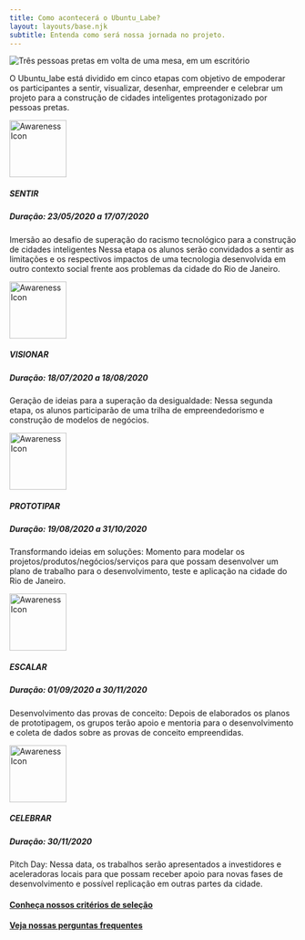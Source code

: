 ```yaml
---
title: Como acontecerá o Ubuntu_Labe?
layout: layouts/base.njk
subtitle: Entenda como será nossa jornada no projeto.
---
```


<img 
src="https://ubuntulabe.netlify.app/images/group-of-black-people.svg"
alt="Três pessoas pretas em volta de uma mesa, em um escritório" 
/>

O Ubuntu_labe está dividido em cinco etapas com objetivo de empoderar os participantes a sentir, visualizar, desenhar, empreender e celebrar um projeto para a construção de cidades inteligentes protagonizado por pessoas pretas.

<img src="https://ubuntulabe.netlify.app/images/noun_Awareness_2380685.svg" 
alt="Awareness Icon" 
width="100" 
height="100"
/>

##### SENTIR

##### Duração: 23/05/2020 a 17/07/2020

Imersão ao desafio de superação do racismo tecnológico para a construção de cidades inteligentes
Nessa etapa os alunos serão convidados a sentir as limitações e os respectivos impactos de uma tecnologia desenvolvida em outro contexto social frente aos problemas da cidade do Rio de Janeiro.

<img src="https://ubuntulabe.netlify.app/images/noun_Vision_2650573.svg" 
alt="Awareness Icon" 
width="100" 
height="100"
/>

##### VISIONAR

##### Duração: 18/07/2020 a 18/08/2020

Geração de ideias para a superação da desigualdade:
Nessa segunda etapa, os alunos participarão de uma trilha de empreendedorismo e construção de modelos de negócios.

<img src="https://ubuntulabe.netlify.app/images/noun_Prototyping_1885353.svg" 
alt="Awareness Icon" 
width="100" 
height="100"
/>

##### PROTOTIPAR

##### Duração: 19/08/2020 a 31/10/2020

Transformando ideias em soluções: Momento para modelar os projetos/produtos/negócios/serviços para que possam desenvolver um plano de trabalho para o desenvolvimento, teste e aplicação na cidade do Rio de Janeiro.

<img src="https://ubuntulabe.netlify.app/images/noun_scale up_1898080.svg" 
alt="Awareness Icon" 
width="100" 
height="100"
/>

##### ESCALAR

##### Duração: 01/09/2020 a 30/11/2020

Desenvolvimento das provas de conceito:
Depois de elaborados os planos de prototipagem, os grupos terão apoio e mentoria para o desenvolvimento e coleta de dados sobre as provas de conceito empreendidas.

<img src="https://ubuntulabe.netlify.app/images/noun_celebrate_2788745.svg" 
alt="Awareness Icon" 
width="100" 
height="100"
/>

##### CELEBRAR

##### Duração: 30/11/2020

Pitch Day: Nessa data, os trabalhos serão apresentados a investidores e aceleradoras locais para que possam receber apoio para novas fases de desenvolvimento e possível replicação em outras partes da cidade.

#### [Conheça nossos critérios de seleção](https://ubuntulabe.netlify.app/posts/criterios/)
#### [Veja nossas perguntas frequentes](https://ubuntulabe.netlify.app/posts/faq/)